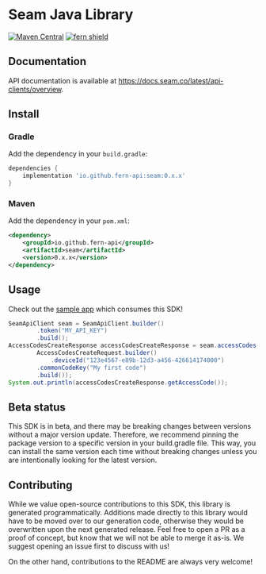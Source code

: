 # Seam Java Library

[![Maven Central](https://img.shields.io/maven-central/v/io.github.fern-api/seam)](https://central.sonatype.dev/artifact/io.github.fern-api/seam/0.0.12/versions) 
[![fern shield](https://img.shields.io/badge/%F0%9F%8C%BF-SDK%20generated%20by%20Fern-brightgreen)](https://github.com/fern-api/fern)

## Documentation

API documentation is available at https://docs.seam.co/latest/api-clients/overview.

## Install

### Gradle

Add the dependency in your `build.gradle`:

```groovy
dependencies {
    implementation 'io.github.fern-api:seam:0.x.x'
}
```

### Maven

Add the dependency in your `pom.xml`:

```xml
<dependency>
    <groupId>io.github.fern-api</groupId>
    <artifactId>seam</artifactId>
    <version>0.x.x</version>
</dependency>
```

## Usage

Check out the [sample app](sample-app/src/main/java/sample/App.java) which consumes this SDK!

```java
SeamApiClient seam = SeamApiClient.builder()
        .token("MY_API_KEY")
        .build();
AccessCodesCreateResponse accessCodesCreateResponse = seam.accessCodes().create(
        AccessCodesCreateRequest.builder()
            .deviceId("123e4567-e89b-12d3-a456-426614174000")
        .commonCodeKey("My first code")
        .build());
System.out.println(accessCodesCreateResponse.getAccessCode());
```

## Beta status

This SDK is in beta, and there may be breaking changes between versions without a major version update. Therefore, we recommend pinning the package version to a specific version in your build.gradle file. This way, you can install the same version each time without breaking changes unless you are intentionally looking for the latest version.

## Contributing

While we value open-source contributions to this SDK, this library is generated programmatically. Additions made directly to this library would have to be moved over to our generation code, otherwise they would be overwritten upon the next generated release. Feel free to open a PR as a proof of concept, but know that we will not be able to merge it as-is. We suggest opening an issue first to discuss with us!

On the other hand, contributions to the README are always very welcome!

